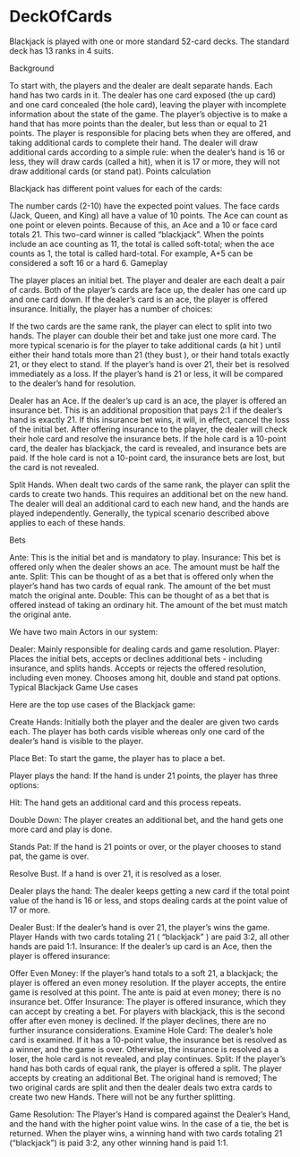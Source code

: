 # DeckOfCards

Blackjack is played with one or more standard 52-card decks. The standard deck has 13 ranks in 4 suits.

Background

To start with, the players and the dealer are dealt separate hands. Each hand has two cards in it.
The dealer has one card exposed (the up card) and one card concealed (the hole card), leaving the player with incomplete information about the state of the game.
The player’s objective is to make a hand that has more points than the dealer, but less than or equal to 21 points.
The player is responsible for placing bets when they are offered, and taking additional cards to complete their hand.
The dealer will draw additional cards according to a simple rule: when the dealer’s hand is 16 or less, they will draw cards (called a hit), when it is 17 or more, they will not draw additional cards (or stand pat).
Points calculation

Blackjack has different point values for each of the cards:

The number cards (2-10) have the expected point values.
The face cards (Jack, Queen, and King) all have a value of 10 points.
The Ace can count as one point or eleven points. Because of this, an Ace and a 10 or face card totals 21. This two-card winner is called “blackjack”.
When the points include an ace counting as 11, the total is called soft-total; when the ace counts as 1, the total is called hard-total. For example, A+5 can be considered a soft 16 or a hard 6.
Gameplay

The player places an initial bet.
The player and dealer are each dealt a pair of cards.
Both of the player’s cards are face up, the dealer has one card up and one card down.
If the dealer’s card is an ace, the player is offered insurance.
Initially, the player has a number of choices:

If the two cards are the same rank, the player can elect to split into two hands.
The player can double their bet and take just one more card.
The more typical scenario is for the player to take additional cards (a hit ) until either their hand totals more than 21 (they bust ), or their hand totals exactly 21, or they elect to stand.
If the player’s hand is over 21, their bet is resolved immediately as a loss. If the player’s hand is 21 or less, it will be compared to the dealer’s hand for resolution.

Dealer has an Ace. If the dealer’s up card is an ace, the player is offered an insurance bet. This is an additional proposition that pays 2:1 if the dealer’s hand is exactly 21. If this insurance bet wins, it will, in effect, cancel the loss of the initial bet. After offering insurance to the player, the dealer will check their hole card and resolve the insurance bets. If the hole card is a 10-point card, the dealer has blackjack, the card is revealed, and insurance bets are paid. If the hole card is not a 10-point card, the insurance bets are lost, but the card is not revealed.

Split Hands. When dealt two cards of the same rank, the player can split the cards to create two hands. This requires an additional bet on the new hand. The dealer will deal an additional card to each new hand, and the hands are played independently. Generally, the typical scenario described above applies to each of these hands.

Bets

Ante: This is the initial bet and is mandatory to play.
Insurance: This bet is offered only when the dealer shows an ace. The amount must be half the ante.
Split: This can be thought of as a bet that is offered only when the player’s hand has two cards of equal rank. The amount of the bet must match the original ante.
Double: This can be thought of as a bet that is offered instead of taking an ordinary hit. The amount of the bet must match the original ante.

We have two main Actors in our system:

Dealer: Mainly responsible for dealing cards and game resolution.
Player: Places the initial bets, accepts or declines additional bets - including insurance, and splits hands. Accepts or rejects the offered resolution, including even money. Chooses among hit, double and stand pat options.
Typical Blackjack Game Use cases

Here are the top use cases of the Blackjack game:

Create Hands: Initially both the player and the dealer are given two cards each. The player has both cards visible whereas only one card of the dealer’s hand is visible to the player.

Place Bet: To start the game, the player has to place a bet.

Player plays the hand: If the hand is under 21 points, the player has three options:

Hit: The hand gets an additional card and this process repeats.

Double Down: The player creates an additional bet, and the hand gets one more card and play is done.

Stands Pat: If the hand is 21 points or over, or the player chooses to stand pat, the game is over.

Resolve Bust. If a hand is over 21, it is resolved as a loser.

Dealer plays the hand: The dealer keeps getting a new card if the total point value of the hand is 16 or less, and stops dealing cards at the point value of 17 or more.

Dealer Bust: If the dealer’s hand is over 21, the player’s wins the game. Player Hands with two cards totaling 21 ( “blackjack” ) are paid 3:2, all other hands are paid 1:1.
Insurance: If the dealer’s up card is an Ace, then the player is offered insurance:

Offer Even Money: If the player’s hand totals to a soft 21, a blackjack; the player is offered an even money resolution. If the player accepts, the entire game is resolved at this point. The ante is paid at even money; there is no insurance bet.
Offer Insurance: The player is offered insurance, which they can accept by creating a bet. For players with blackjack, this is the second offer after even money is declined. If the player declines, there are no further insurance considerations.
Examine Hole Card: The dealer’s hole card is examined. If it has a 10-point value, the insurance bet is resolved as a winner, and the game is over. Otherwise, the insurance is resolved as a loser, the hole card is not revealed, and play continues.
Split: If the player’s hand has both cards of equal rank, the player is offered a split. The player accepts by creating an additional Bet. The original hand is removed; The two original cards are split and then the dealer deals two extra cards to create two new Hands. There will not be any further splitting.

Game Resolution: The Player’s Hand is compared against the Dealer’s Hand, and the hand with the higher point value wins. In the case of a tie, the bet is returned. When the player wins, a winning hand with two cards totaling 21 (“blackjack”) is paid 3:2, any other winning hand is paid 1:1.
